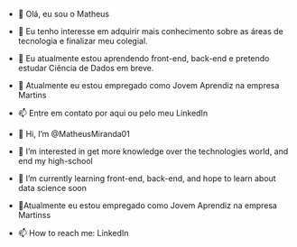 
- 👋 Olá, eu sou o Matheus
- 👀 Eu tenho interesse em adquirir mais conhecimento sobre as áreas de tecnologia e finalizar meu colegial.
- 🌱 Eu atualmente estou aprendendo front-end, back-end e pretendo estudar Ciência de Dados em breve.
- 💞️ Atualmente eu estou empregado como Jovem Aprendiz na empresa Martins 
- 📫 Entre em contato por aqui ou pelo meu LinkedIn

- 👋 Hi, I’m @MatheusMiranda01
- 👀 I’m interested in get more knowledge over the technologies world, and end my high-school
- 🌱 I’m currently learning front-end, back-end, and hope to learn about data science soon
- 💞️Atualmente eu estou empregado como Jovem Aprendiz na empresa Martinss
- 📫 How to reach me: LinkedIn

<!---
MatheusMiranda01/MatheusMiranda01 is a ✨ special ✨ repository because its `README.md` (this file) appears on your GitHub profile.
You can click the Preview link to take a look at your changes.
--->
